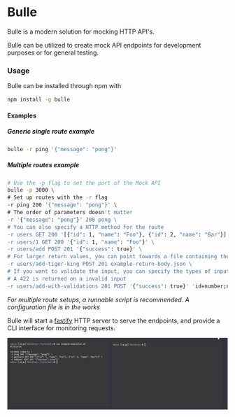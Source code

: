 # Bulle

Bulle is a modern solution for mocking HTTP API's.

Bulle can be utilized to create mock API endpoints for development purposes or for general testing.

### Usage

Bulle can be installed through npm with

```bash
npm install -g bulle
```

#### Examples

##### Generic single route example

```bash
bulle -r ping '{"message": "pong"}'
```

##### Multiple routes example

```bash
# Use the -p flag to set the port of the Mock API
bulle -p 3000 \
# Set up routes with the -r flag
-r ping 200 '{"message": "pong"}' \
# The order of parameters doesn't matter
-r '{"message": "pong"}' 200 pong \
# You can also specify a HTTP method for the route
-r users GET 200 '[{"id": 1, "name": "Foo"}, {"id": 2, "name": "Bar"}]' \
-r users/1 GET 200 '{"id": 1, "name": "Foo"}' \
-r users/add POST 201 '{"success": true}' \
# For larger return values, you can point towards a file containing the JSON data you want to return
-r users/add-tiger-king POST 201 example-return-body.json \
# If you want to validate the input, you can specify the types of inputs you are expecting.
# A 422 is returned on a invalid input
-r users/add-with-validations 201 POST '{"success": true}' 'id=number;name=string'
```

_For multiple route setups, a runnable script is recommended. A configuration file is in the works_

Bulle will start a [fastify](https://www.fastify.io/) HTTP server to serve the endpoints, and provide a CLI interface for monitoring requests.

![Usage gif](usage.gif)
